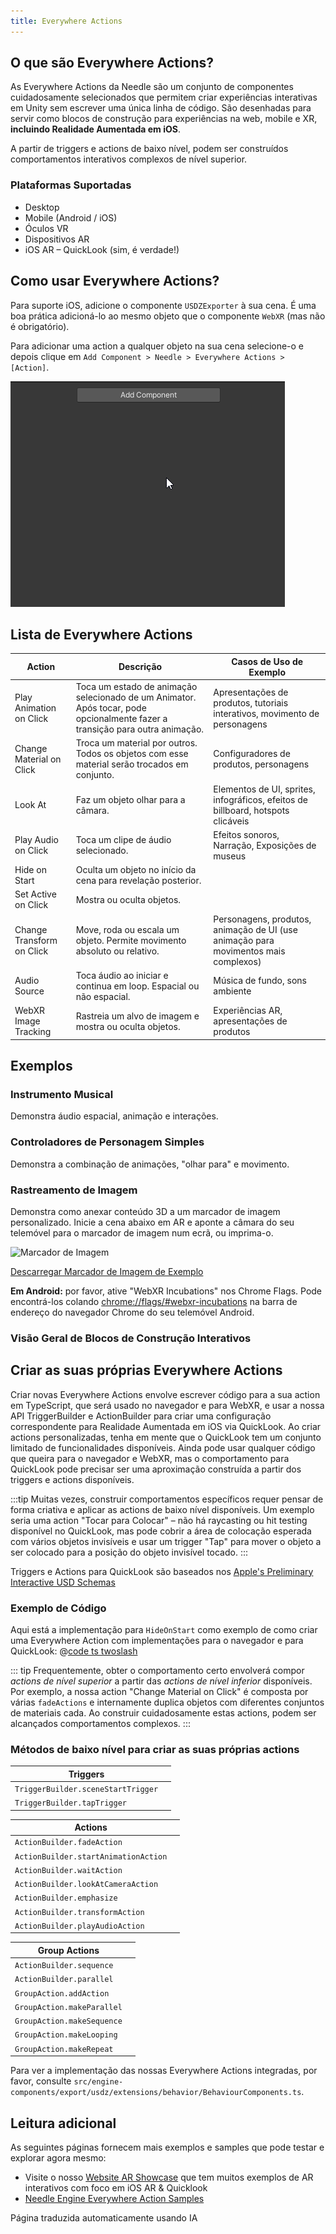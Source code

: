```yaml
---
title: Everywhere Actions
---
```


## O que são Everywhere Actions?

As Everywhere Actions da Needle são um conjunto de componentes cuidadosamente selecionados que permitem criar experiências interativas em Unity sem escrever uma única linha de código.
São desenhadas para servir como blocos de construção para experiências na web, mobile e XR, **incluindo Realidade Aumentada em iOS**.

A partir de triggers e actions de baixo nível, podem ser construídos comportamentos interativos complexos de nível superior.

### Plataformas Suportadas
- Desktop
- Mobile (Android / iOS)
- Óculos VR
- Dispositivos AR
- iOS AR – QuickLook (sim, é verdade!)

## Como usar Everywhere Actions?

Para suporte iOS, adicione o componente `USDZExporter` à sua cena. É uma boa prática adicioná-lo ao mesmo objeto que o componente `WebXR` (mas não é obrigatório).

Para adicionar uma action a qualquer objeto na sua cena
selecione-o e depois clique em `Add Component > Needle > Everywhere Actions > [Action]`.

![](/imgs/everywhere-actions-component-menu.gif)

## Lista de Everywhere Actions

| Action | Descrição | Casos de Uso de Exemplo |
| --- | --- | --- |
| Play Animation on Click | Toca um estado de animação selecionado de um Animator. Após tocar, pode opcionalmente fazer a transição para outra animação. | Apresentações de produtos, tutoriais interativos, movimento de personagens |
| Change Material on Click | Troca um material por outros. Todos os objetos com esse material serão trocados em conjunto. | Configuradores de produtos, personagens |
| Look At | Faz um objeto olhar para a câmara. | Elementos de UI, sprites, infográficos, efeitos de billboard, hotspots clicáveis |
| Play Audio on Click | Toca um clipe de áudio selecionado. | Efeitos sonoros, Narração, Exposições de museus |
| Hide on Start | Oculta um objeto no início da cena para revelação posterior. |
| Set Active on Click | Mostra ou oculta objetos. |  |
| Change Transform on Click | Move, roda ou escala um objeto. Permite movimento absoluto ou relativo. | Personagens, produtos, animação de UI (use animação para movimentos mais complexos) |
| Audio Source | Toca áudio ao iniciar e continua em loop. Espacial ou não espacial. | Música de fundo, sons ambiente |
| WebXR Image Tracking | Rastreia um alvo de imagem e mostra ou oculta objetos. | Experiências AR, apresentações de produtos |

## Exemplos

### Instrumento Musical

Demonstra áudio espacial, animação e interações.

<sample src="https://engine.needle.tools/samples-uploads/musical-instrument" />

### Controladores de Personagem Simples

Demonstra a combinação de animações, "olhar para" e movimento.

<sample src="https://engine.needle.tools/samples-uploads/usdz-characters" />

### Rastreamento de Imagem

Demonstra como anexar conteúdo 3D a um marcador de imagem personalizado. Inicie a cena abaixo em AR e aponte a câmara do seu telemóvel para o marcador de imagem num ecrã, ou imprima-o.

<img src="https://engine.needle.tools/samples-uploads/image-tracking/assets/needle-marker.png" alt="Marcador de Imagem" width=300 />

<a href="https://engine.needle.tools/samples-uploads/image-tracking/assets/needle-marker.png" target="_blank">Descarregar Marcador de Imagem de Exemplo</a>

**Em Android:** por favor, ative "WebXR Incubations" nos Chrome Flags. Pode encontrá-los colando [chrome://flags/#webxr-incubations](chrome://flags/#webxr-incubations) na barra de endereço do navegador Chrome do seu telemóvel Android.

<sample src="https://engine.needle.tools/samples-uploads/image-tracking" />

### Visão Geral de Blocos de Construção Interativos

<sample src="https://engine.needle.tools/samples-uploads/usdz-interactivity" />

## Criar as suas próprias Everywhere Actions

Criar novas Everywhere Actions envolve escrever código para a sua action em TypeScript, que será usado no navegador e para WebXR, e usar a nossa API TriggerBuilder e ActionBuilder para criar uma configuração correspondente para Realidade Aumentada em iOS via QuickLook. Ao criar actions personalizadas, tenha em mente que o QuickLook tem um conjunto limitado de funcionalidades disponíveis. Ainda pode usar qualquer código que queira para o navegador e WebXR, mas o comportamento para QuickLook pode precisar ser uma aproximação construída a partir dos triggers e actions disponíveis.

:::tip
Muitas vezes, construir comportamentos específicos requer pensar de forma criativa e aplicar as actions de baixo nível disponíveis. Um exemplo seria uma action "Tocar para Colocar" – não há raycasting ou hit testing disponível no QuickLook, mas pode cobrir a área de colocação esperada com vários objetos invisíveis e usar um trigger "Tap" para mover o objeto a ser colocado para a posição do objeto invisível tocado.
:::

Triggers e Actions para QuickLook são baseados nos [Apple's Preliminary Interactive USD Schemas](https://developer.apple.com/documentation/arkit/usdz_schemas_for_ar/actions_and_triggers)

### Exemplo de Código

Aqui está a implementação para `HideOnStart` como exemplo de como criar uma Everywhere Action com implementações para o navegador e para QuickLook:
@[code ts twoslash](@code/component-everywhere-action-hideonstart.ts)

::: tip
Frequentemente, obter o comportamento certo envolverá compor _actions de nível superior_ a partir das _actions de nível inferior_ disponíveis. Por exemplo, a nossa action "Change Material on Click" é composta por várias `fadeActions` e internamente duplica objetos com diferentes conjuntos de materiais cada. Ao construir cuidadosamente estas actions, podem ser alcançados comportamentos complexos.
:::

### Métodos de baixo nível para criar as suas próprias actions

| Triggers | |
| --- | --- |
| `TriggerBuilder.sceneStartTrigger` | |
| `TriggerBuilder.tapTrigger` | |

| Actions | |
| --- | --- |
| `ActionBuilder.fadeAction` | |
| `ActionBuilder.startAnimationAction` | |
| `ActionBuilder.waitAction` | |
| `ActionBuilder.lookAtCameraAction` | |
| `ActionBuilder.emphasize` | |
| `ActionBuilder.transformAction` | |
| `ActionBuilder.playAudioAction` | |

|  Group Actions | |
| --- | --- |
| `ActionBuilder.sequence` | |
| `ActionBuilder.parallel` | |
| `GroupAction.addAction` | |
| `GroupAction.makeParallel` | |
| `GroupAction.makeSequence` | |
| `GroupAction.makeLooping` | |
| `GroupAction.makeRepeat` | |

Para ver a implementação das nossas Everywhere Actions integradas, por favor, consulte `src/engine-components/export/usdz/extensions/behavior/BehaviourComponents.ts`.

## Leitura adicional

As seguintes páginas fornecem mais exemplos e samples que pode testar e explorar agora mesmo:

- Visite o nosso [Website AR Showcase](https://engine.needle.tools/projects/ar-showcase/) que tem muitos exemplos de AR interativos com foco em iOS AR & Quicklook
- [Needle Engine Everywhere Action Samples](https://engine.needle.tools/samples/?overlay=samples&tag=everywhere+actions)


Página traduzida automaticamente usando IA